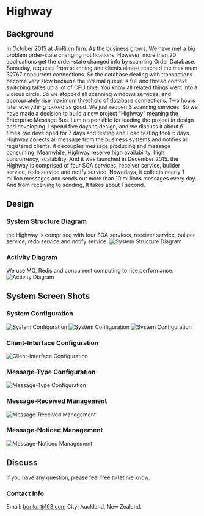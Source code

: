 # Highway

## Background
In October 2015 at [JinRi.cn](https://www.jinri.cn/) firm. As the business grows, We have met a big problem order-state changing notifications. However, more than 20 applications get the order-state changed info by scanning Order Database. Someday, requests from scanning and clients almost reached the maximum 32767 concurrent connections. So the database dealing with transactions become very slow because the internal queue is full and thread context switching takes up a lot of CPU time. You know all related things went into a vicious circle. So we stopped all scanning windows services, and appropriately rise maximum threshold of database connections. Two hours later everything looked as good. We just reopen 3  scanning services. So we have made a decision to build a new project “Highway” meaning the Enterprise Message Bus. 
I am responsible for leading the project in design and developing.
I spend five days to design, and we discuss it about 6 times. we developed for 7 days and testing and Load testing took 5 days.
Highway collects all message from the business systems and notifies all registered clients. it decouples message producing and message consuming. Meanwhile, Highway reserve high availability, high concurrency, scalability. And it was launched in December 2015. the Highway is comprised of four SOA services, receiver service, builder service, redo service and notify service. 
Nowadays, It collects nearly 1 million messages and sends out more than 10 millions messages every day. And from receiving to sending, It takes about 1 second.

## Design

### System Structure Diagram
the Highway is comprised with four SOA services, receiver service, builder service, redo service and notify service.
![System Structure Diagram](https://github.com/borllor/Highway/blob/master/Design/System-Architecture.jpg?raw=true "System Structure Diagram")

### Activity Diagram
We use MQ, Redis and concurrent computing to rise performance.
![Activity Diagram](https://github.com/borllor/Highway/blob/master/Design/Activity.jpg?raw=true "Activity Diagram")

## System Screen Shots

### System Configuration
![System Configuration](https://github.com/borllor/Highway/blob/master/Resources/Shots/NotifySetting-1.jpg?raw=true "System Configuration")
![System Configuration](https://github.com/borllor/Highway/blob/master/Resources/Shots/NotifySetting-2.jpg?raw=true "System Configuration")
![System Configuration](https://github.com/borllor/Highway/blob/master/Resources/Shots/NotifySetting-3.jpg?raw=true "System Configuration")

### Client-Interface Configuration
![Client-Interface Configuration](https://github.com/borllor/Highway/blob/master/Resources/Shots/Interfaces-Configuration.jpg?raw=true "Client-Interface Configuration")

### Message-Type Configuration
![Message-Type Configuration](https://github.com/borllor/Highway/blob/master/Resources/Shots/MessageType-Configuration.jpg?raw=true "Message-Type Configuration")

### Message-Received Management
![Message-Received Management](https://github.com/borllor/Highway/blob/master/Resources/Shots/Received-Messages.jpg?raw=true "Message-Received Management")

### Message-Noticed Management
![Message-Noticed Management](https://github.com/borllor/Highway/blob/master/Resources/Shots/Noticed-Messages.jpg?raw=true "Message-Noticed Management")

## Discuss
If you have any question, please feel free to let me know.
### Contact Info
Email: borllor@163.com
City: Auckland, New Zealand.

